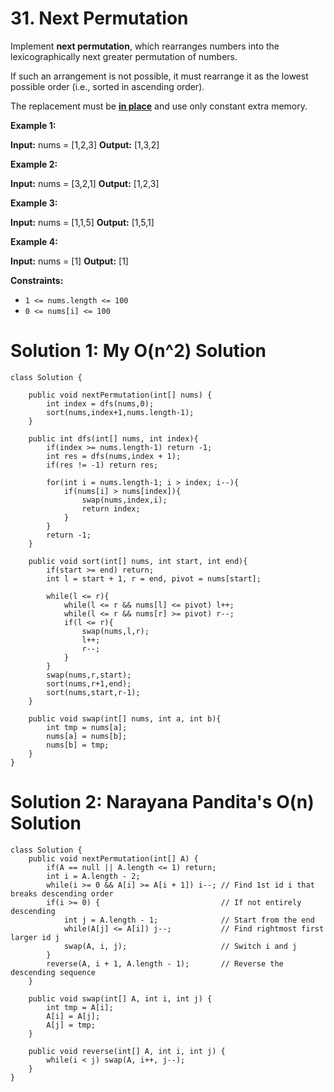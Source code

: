 # 31. Next Permutation
Implement  **next permutation**, which rearranges numbers into the lexicographically next greater permutation of numbers.

If such an arrangement is not possible, it must rearrange it as the lowest possible order (i.e., sorted in ascending order).

The replacement must be  **[in place](http://en.wikipedia.org/wiki/In-place_algorithm)**  and use only constant extra memory.

**Example 1:**

**Input:** nums = [1,2,3]
**Output:** [1,3,2]

**Example 2:**

**Input:** nums = [3,2,1]
**Output:** [1,2,3]

**Example 3:**

**Input:** nums = [1,1,5]
**Output:** [1,5,1]

**Example 4:**

**Input:** nums = [1]
**Output:** [1]

**Constraints:**

-   `1 <= nums.length <= 100`
-   `0 <= nums[i] <= 100`

# Solution 1: My O(n^2) Solution
```
class Solution {
    
    public void nextPermutation(int[] nums) {
        int index = dfs(nums,0);
        sort(nums,index+1,nums.length-1);        
    }
    
    public int dfs(int[] nums, int index){        
        if(index >= nums.length-1) return -1;
        int res = dfs(nums,index + 1);
        if(res != -1) return res;
        
        for(int i = nums.length-1; i > index; i--){
            if(nums[i] > nums[index]){
                swap(nums,index,i);
                return index;
            }
        }
        return -1;
    }
    
    public void sort(int[] nums, int start, int end){
        if(start >= end) return;
        int l = start + 1, r = end, pivot = nums[start];
        
        while(l <= r){
            while(l <= r && nums[l] <= pivot) l++;
            while(l <= r && nums[r] >= pivot) r--;
            if(l <= r){
                swap(nums,l,r);
                l++;
                r--;
            }
        }
        swap(nums,r,start);
        sort(nums,r+1,end);
        sort(nums,start,r-1);
    }
    
    public void swap(int[] nums, int a, int b){
        int tmp = nums[a];
        nums[a] = nums[b];
        nums[b] = tmp;
    }
}
```

# Solution 2: Narayana Pandita's O(n) Solution
```
class Solution {
    public void nextPermutation(int[] A) {
        if(A == null || A.length <= 1) return;
        int i = A.length - 2;
        while(i >= 0 && A[i] >= A[i + 1]) i--; // Find 1st id i that breaks descending order
        if(i >= 0) {                           // If not entirely descending
            int j = A.length - 1;              // Start from the end
            while(A[j] <= A[i]) j--;           // Find rightmost first larger id j
            swap(A, i, j);                     // Switch i and j
        }
        reverse(A, i + 1, A.length - 1);       // Reverse the descending sequence
    }

    public void swap(int[] A, int i, int j) {
        int tmp = A[i];
        A[i] = A[j];
        A[j] = tmp;
    }

    public void reverse(int[] A, int i, int j) {
        while(i < j) swap(A, i++, j--);
    }
}
```